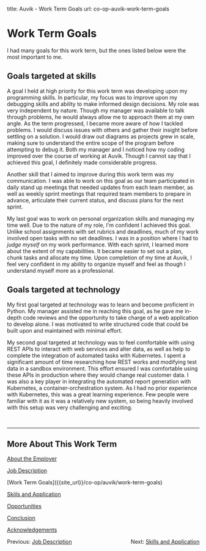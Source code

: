title: Auvik - Work Term Goals
url: co-op-auvik-work-term-goals

<h1 class="u-lead center">Work Term Goals</h1>

I had many goals for this work term, but the ones listed below were the most important to me.

<h2 class="u-sublead">Goals targeted at skills</h2>

A goal I held at high priority for this work term was developing upon my programming skills. In particular, my focus was to improve upon my debugging skills and ability to make informed design decisions. My role was very independent by nature. Though my manager was available to talk through problems, he would always allow me to approach them at my own angle. As the term progressed, I became more aware of how I tackled problems. I would discuss issues with others and gather their insight before settling on a solution. I would draw out diagrams as projects grew in scale, making sure to understand the entire scope of the program before attempting to debug it. Both my manager and I noticed how my coding improved over the course of working at Auvik. Though I cannot say that I achieved this goal, I definitely made considerable progress.

Another skill that I aimed to improve during this work term was my communication. I was able to work on this goal as our team participated in daily stand up meetings that needed updates from each team member, as well as weekly sprint meetings that required team members to prepare in advance, articulate their current status, and discuss plans for the next sprint.

My last goal was to work on personal organization skills and managing my time well. Due to the nature of my role, I'm confident I achieved this goal. Unlike school assignments with set rubrics and deadlines, much of my work involved open tasks with no set deadlines. I was in a position where I had to _judge myself_ on my work performance. With each sprint, I learned more about the extent of my capabilities. It became easier to set out a plan, chunk tasks and allocate my time. Upon completion of my time at Auvik, I  feel very confident in my ability to organize myself and feel as though I understand myself more as a professional.

<h2 class="u-sublead">Goals targeted at technology</h2>

My first goal targeted at technology was to learn and become proficient in Python. My manager assisted me in reaching this goal, as he gave me in-depth code reviews and the opportunity to take charge of a web application to develop alone. I was motivated to write structured code that could be built upon and maintained with minimal effort.

My second goal targeted at technology was to feel comfortable with using REST APIs to interact with web services and alter data, as well as help to complete the integration of automated tasks with Kubernetes. I spent a significant amount of time researching how REST works and modifying test data in a sandbox environment. This effort ensured I was comfortable using these APIs in production where they would change real customer data. I was also a key player in integrating the automated report generation with Kubernetes, a container-orchestration system. As I had no prior experience with Kubernetes, this was a great learning experience. Few people were familiar with it as it was a relatively new system, so being heavily involved with this setup was very challenging and exciting.

<br>
<hr>

<h2 class="u-sublead">More About This Work Term</h2>

[About the Employer]({{site_url}}/co-op/auvik/about-the-employer)

[Job Description]({{site_url}}/co-op/auvik/job-description)

<span class='active'>
  [Work Term Goals]({{site_url}}/co-op/auvik/work-term-goals)
</span>

[Skiils and Application]({{site_url}}/co-op/auvik/skills-and-application)

[Opportunities]({{site_url}}/co-op/auvik/opportunities)

[Conclusion]({{site_url}}/co-op/auvik/conclusion)

[Acknowledgements]({{site_url}}/co-op/auvik/acknowledgements)

<div style="float: left;">
  Previous: <a href="{{ site_url }}/co-op/auvik/job-description">Job Description</a>
</div>

<div style="float: right;">
  Next: <a href="{{ site_url }}/co-op/auvik/skills-and-application">Skills and Application</a>
</div>
